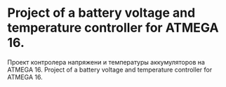 # Project of a battery voltage and temperature controller for ATMEGA 16.
Проект контролера напряжени и температуры аккумуляторов на ATMEGA 16.
Project of a battery voltage and temperature controller for ATMEGA 16.
